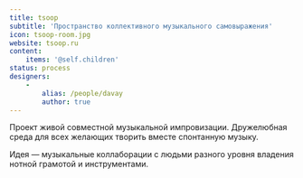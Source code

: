 ```yaml
---
title: tsoop
subtitle: 'Пространство коллективного музыкального самовыражения'
icon: tsoop-room.jpg
website: tsoop.ru
content:
    items: '@self.children'
status: process
designers:
    -
        alias: /people/davay
        author: true
---
```


Проект живой совместной музыкальной импровизации. Дружелюбная среда для всех желающих творить вместе спонтанную музыку.

Идея — музыкальные коллаборации с людьми разного уровня владения нотной грамотой и инструментами.
